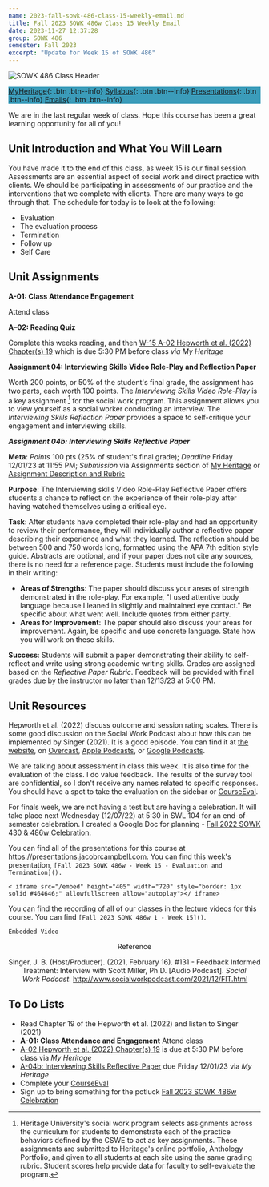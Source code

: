 ```yaml
---
name: 2023-fall-sowk-486-class-15-weekly-email.md
title: Fall 2023 SOWK 486w Class 15 Weekly Email
date: 2023-11-27 12:37:28
group: SOWK 486
semester: Fall 2023
excerpt: "Update for Week 15 of SOWK 486"
---
```


![SOWK 486 Class Header](https://jacobrcampbell.com/assets/media/2020-fall-sowk-486-class-header.png)

<div style="background-color: #3b9cba; width: 100%;" markdown="1">

[MyHeritage](https://myheritage.heritage.edu/ICS/Academics/SOWK/SOWK_486W/2324_FA-SOWK_486W-1/){: .btn .btn--info}
[Syllabus](https://jacobrcampbell.com/assets/media/2023-fall-sowk-486w-1-course-syllabus.pdf){: .btn .btn--info}
[Presentations](https://presentations.jacobrcampbell.com){: .btn .btn--info}
[Emails](https://jacobrcampbell.com/communications/){: .btn .btn--info}

</div>

We are in the last regular week of class. Hope this course has been a great learning opportunity for all of you!

## Unit Introduction and What You Will Learn

You have made it to the end of this class, as week 15 is our final session. Assessments are an essential aspect of social work and direct practice with clients. We should be participating in assessments of our practice and the interventions that we complete with clients. There are many ways to go through that. The schedule for today is to look at the following:

-  Evaluation
-  The evaluation process
-  Termination
-  Follow up
-  Self Care

## Unit Assignments

**A-01: Class Attendance Engagement**

Attend class

**A–02: Reading Quiz**

Complete this weeks reading, and then [W-15 A-02 Hepworth et al. (2022) Chapter(s) 19](https://myheritage.heritage.edu/ICS/Academics/SOWK/SOWK_486W/2324_FA-SOWK_486W-1/Assignments.jnz?portlet=Coursework&screen=AssignmentDetailView&screenType=change&id=9c72caef-af3d-4d45-9c28-879da380160c) which is due 5:30 PM before class _via My Heritage_  

**Assignment 04: Interviewing Skills Video Role-Play and Reflection Paper**

Worth 200 points, or 50% of the student's final grade, the assignment has two parts, each worth 100 points. The _Interviewing Skills Video Role-Play_ is a key assignment [^1] for the social work program. This assignment allows you to view yourself as a social worker conducting an interview. The _Interviewing Skills Reflection Paper_ provides a space to self-critique your engagement and interviewing skills.

[^1]: Heritage University's social work program selects assignments across the curriculum for students to demonstrate each of the practice behaviors defined by the CSWE to act as key assignments. These assignments are submitted to Heritage's online portfolio, Anthology Portfolio, and given to all students at each site using the same grading rubric. Student scores help provide data for faculty to self-evaluate the program.

_**Assignment 04b: Interviewing Skills Reflective Paper**_

**Meta**:  _Points_ 100 pts (25% of student's final grade); _Deadline_ Friday 12/01/23 at 11:55 PM; _Submission_ via Assignments section of [My Heritage](https://myheritage.heritage.edu/ICS/Academics/SOWK/SOWK_486W/2324_FA-SOWK_486W-1/Assignments.jnz?portlet=Coursework&screen=AssignmentDetailView&screenType=change&id=38fea3bd-a1d0-4d25-9a21-a4f19f1c19a7) or [Assignment Description and Rubric](https://myheritage.heritage.edu/ICS/Portlets/ICS/Handoutportlet/viewhandler.ashx?handout_id=0e38a219-60ed-4d3a-a5ec-ba31ca5dac5b)

**Purpose**:  The Interviewing skills Video Role-Play Reflective Paper offers students a chance to reflect on the experience of their role-play after having watched themselves using a critical eye. 

**Task**:  After students have completed their role-play and had an opportunity to review their performance, they will individually author a reflective paper describing their experience and what they learned. The reflection should be between 500 and 750 words long, formatted using the APA 7th edition style guide. Abstracts are optional, and if your paper does not cite any sources, there is no need for a reference page. Students must include the following in their writing:

- **Areas of Strengths**: The paper should discuss your areas of strength demonstrated in the role-play. For example, "I used attentive body language because I leaned in slightly and maintained eye contact." Be specific about what went well. Include quotes from either party.
- **Areas for Improvement**: The paper should also discuss your areas for improvement. Again, be specific and use concrete language. State how you will work on these skills.

**Success**:  Students will submit a paper demonstrating their ability to self-reflect and write using strong academic writing skills. Grades are assigned based on the _Reflective Paper Rubric_. Feedback will be provided with final grades due by the instructor no later than 12/13/23 at 5:00 PM.

## Unit Resources

Hepworth et al. (2022) discuss outcome and session rating scales. There is some good discussion on the Social Work Podcast about how this can be implemented by Singer (2021). It is a good episode. You can find it at [the website](https://socialworkpodcast.blogspot.com/2021/12/FIT.html), on [Overcast](https://overcast.fm/+Hdsrb4QA), [Apple Podcasts](https://podcasts.apple.com/us/podcast/131-feedback-informed-treatment-interview-with-scott-d/id216662405?i=1000545326119), or [Google Podcasts](https://podcasts.google.com/feed/aHR0cDovL3d3dy5zb2NpYWx3b3JrcG9kY2FzdC5jb20vc29jaWFsd29ya3BvZGNhc3QueG1s/episode/aHR0cHM6Ly9zb2NpYWx3b3JrcG9kY2FzdC5jb20vMjAyMS8xMi9GSVQuaHRtbA?sa=X&ved=0CAUQkfYCahcKEwiw1ObzruOCAxUAAAAAHQAAAAAQAQ).

We are talking about assessment in class this week. It is also time for the evaluation of the class. I do value feedback. The results of the survey tool are confidential, so I don't receive any names related to specific responses. You should have a spot to take the evaluation on the sidebar or [CourseEval](https://myheritage.heritage.edu/ICS/Academics/CoursEval.jnz).

For finals week, we are not having a test but are having a celebration. It will take place next Wednesday (12/07/22) at 5:30 in SWL 104 for an end-of-semester celebration. I created a Google Doc for planning - [Fall 2022 SOWK 430 & 486w Celebration](https://docs.google.com/document/d/1ITPRl90Qo6oBvaplbbbbXLsnUgEAWbgWsYmRqDRyIMs/edit?usp=sharing).

You can find all of the presentations for this course at <https://presentations.jacobrcampbell.com>. You can find this week's presentation, `[Fall 2023 SOWK 486w - Week 15 - Evaluation and Termination]().`

`< iframe src="/embed" height="405" width="720" style="border: 1px solid #464646;" allowfullscreen allow="autoplay"></ iframe>`

You can find the recording of all of our classes in the [lecture videos](https://myheritage.heritage.edu/ICS/Academics/SOWK/SOWK_486W/2324_FA-SOWK_486W-1/Lecture_Videos.jnz) for this course. You can find `[Fall 2023 SOWK 486w 1 - Week 15]()`.

`Embedded Video`

<div style="text-align: center" markdown="1">
Reference
</div>
<div style="margin: 0 0 0 2em; text-indent: -2em;" markdown="1">

Singer, J. B. (Host/Producer). (2021, February 16). #131 - Feedback Informed Treatment: Interview with Scott Miller, Ph.D. [Audio Podcast]. _Social Work Podcast_. <http://www.socialworkpodcast.com/2021/12/FIT.html>

</div>

## To Do Lists

- Read Chapter 19 of the Hepworth et al. (2022) and listen to Singer (2021)
- **A-01: Class Attendance and Engagement** Attend class
- [A-02 Hepworth et al. (2022) Chapter(s) 19](https://myheritage.heritage.edu/ICS/Academics/SOWK/SOWK_486W/2324_FA-SOWK_486W-1/Assignments.jnz?portlet=Coursework&screen=AssignmentDetailView&screenType=change&id=9c72caef-af3d-4d45-9c28-879da380160c) is due at 5:30 PM before class via _My Heritage_
- [A-04b: Interviewing Skills Reflective Paper](https://myheritage.heritage.edu/ICS/Academics/SOWK/SOWK_486W/2324_FA-SOWK_486W-1/Assignments.jnz?portlet=Coursework&screen=AssignmentDetailView&screenType=change&id=38fea3bd-a1d0-4d25-9a21-a4f19f1c19a7) due Friday 12/01/23 via _My Heritage_
- Complete your [CourseEval](https://myheritage.heritage.edu/ICS/Academics/CoursEval.jnz)
- Sign up to bring something for the potluck [Fall 2023 SOWK 486w Celebration](https://docs.google.com/document/d/1dF3mUAi-KzNJ3laIUN5JsG99seNLSZkk5jwrmz2VL8s/edit?usp=sharing)
